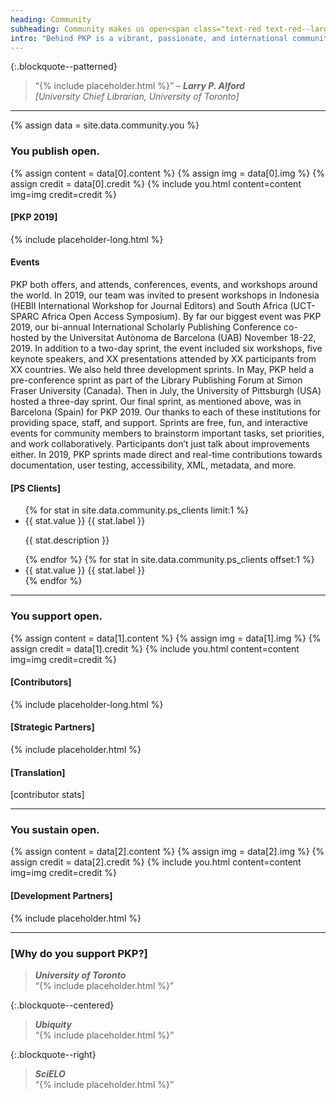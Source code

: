 ```yaml
---
heading: Community
subheading: Community makes us open<span class="text-red text-red--large">.</span>
intro: "Behind PKP is a vibrant, passionate, and international community who help to make our software better, together. Their voices and contributions are everything to us, and we endeavour to find ways to actively support, educate, and engage them."
---
```


{:.blockquote--patterned}
> “{% include placeholder.html %}” <cite>&ndash; **Larry P. Alford** <br/>[University Chief Librarian, University of Toronto]</cite>

---

{% assign data = site.data.community.you %}

### You publish <span class="text-red">open<span class="text-red--large">.</span></span>

{% assign content = data[0].content %}
{% assign img = data[0].img %}
{% assign credit = data[0].credit %}
{% include you.html content=content img=img credit=credit %}

#### [PKP 2019]

{% include placeholder-long.html %}

#### Events

PKP both offers, and attends, conferences, events, and workshops around the world. In 2019, our team was invited to present workshops in Indonesia (HEBII International Workshop for Journal Editors) and South Africa (UCT-SPARC Africa Open Access Symposium). 
By far our biggest event was PKP 2019, our bi-annual International Scholarly Publishing Conference co-hosted by the Universitat Autònoma de Barcelona (UAB) November 18-22, 2019. In addition to a two-day sprint, the event included six workshops, five keynote speakers, and XX presentations attended by XX participants from XX countries. 
We also held three development sprints. In May, PKP held a pre-conference sprint as part of the Library Publishing Forum at Simon Fraser University (Canada). Then in July, the University of Pittsburgh (USA) hosted a three-day sprint. Our final sprint, as mentioned above, was in Barcelona (Spain) for PKP 2019. Our thanks to each of these institutions for providing space, staff, and support. Sprints are free, fun, and interactive events for community members to brainstorm important tasks, set priorities, and work collaboratively. Participants don’t just talk about improvements either. In 2019, PKP sprints made direct and real-time contributions towards documentation, user testing, accessibility, XML, metadata, and more. 

#### [PS Clients]

<ul class="stats">
  {% for stat in site.data.community.ps_clients limit:1 %}
  <li class="stat stat--featured">
    <span class="stat__value">{{ stat.value }}</span>
    <span class="stat__label">{{ stat.label }}</span>
    <p>{{ stat.description }}</p>
  </li>
  {% endfor %}
  {% for stat in site.data.community.ps_clients offset:1 %}
  <li class="stat">
    <span class="stat__value">{{ stat.value }}</span>
    <span class="stat__label">{{ stat.label }}</span>
  </li>
  {% endfor %}
</ul>

---

### You support <span class="text-red">open<span class="text-red--large">.</span></span>

{% assign content = data[1].content %}
{% assign img = data[1].img %}
{% assign credit = data[1].credit %}
{% include you.html content=content img=img credit=credit %}

#### [Contributors]

{% include placeholder-long.html %}

#### [Strategic Partners]

{% include placeholder.html %}

#### [Translation]

[contributor stats]

---

### You sustain <span class="text-red">open<span class="text-red--large">.</span></span>

{% assign content = data[2].content %}
{% assign img = data[2].img %}
{% assign credit = data[2].credit %}
{% include you.html content=content img=img credit=credit %}

#### [Development Partners]

{% include placeholder.html %}

---

### [Why do you support PKP?]

> <cite>**University of Toronto**</cite> <br/>“{% include placeholder.html %}”

{:.blockquote--centered}
> <cite>**Ubiquity**</cite> <br/>“{% include placeholder.html %}”

{:.blockquote--right}
> <cite>**SciELO**</cite> <br/>“{% include placeholder.html %}”
